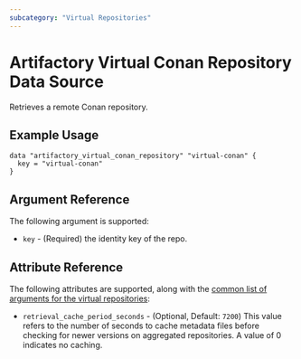 ```yaml
---
subcategory: "Virtual Repositories"
---
```

# Artifactory Virtual Conan Repository Data Source

Retrieves a remote Conan repository.

## Example Usage

```hcl
data "artifactory_virtual_conan_repository" "virtual-conan" {
  key = "virtual-conan"
}
```

## Argument Reference

The following argument is supported:

* `key` - (Required) the identity key of the repo.

## Attribute Reference

The following attributes are supported, along with the [common list of arguments for the virtual repositories](../resources/virtual.md):

* `retrieval_cache_period_seconds` - (Optional, Default: `7200`) This value refers to the number of seconds to cache metadata files before checking for newer versions on aggregated repositories. A value of 0 indicates no caching.
